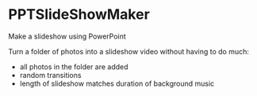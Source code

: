 # PPTSlideShowMaker
Make a slideshow using PowerPoint

Turn a folder of photos into a slideshow video without having to do much:
* all photos in the folder are added
* random transitions
* length of slideshow matches duration of background music
